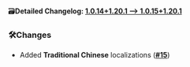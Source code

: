 🗃️**Detailed Changelog: [1.0.14+1.20.1 --> 1.0.15+1.20.1](https://github.com/UltimatChamp/FabricBetterGrass/compare/1.0.14+1.20.1...1.0.15+1.20.1)**

### 🛠️Changes

- Added **Traditional Chinese** localizations ([**#15**](https://github.com/UltimatChamp/FabricBetterGrass/pull/15))
